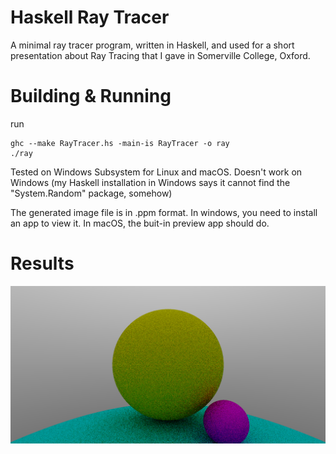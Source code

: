 # Haskell Ray Tracer

A minimal ray tracer program, written in Haskell, and used for a short presentation about Ray Tracing that I gave in Somerville College, Oxford.

# Building & Running
run
```shell
ghc --make RayTracer.hs -main-is RayTracer -o ray
./ray
```
Tested on Windows Subsystem for Linux and macOS. Doesn't work on Windows (my Haskell installation in Windows says it cannot find the "System.Random" package, somehow)

The generated image file is in .ppm format. In windows, you need to install an app to view it. In macOS, the buit-in preview app should do.

# Results
![3 balls](image.png)